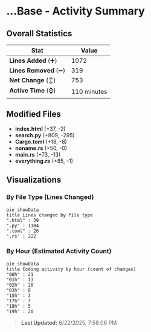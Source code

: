 # ...Base - Activity Summary 

## Overall Statistics

| Stat                   | Value                                                             |
| ---------------------- | ----------------------------------------------------------------- |
| **Lines Added** (➕)   | 1072                                          |
| **Lines Removed** (➖) | 319                                        |
| **Net Change** (↕)    | 753                |
| **Active Time** (⌚)   | 110 minutes |


## Modified Files
- **index.html** (+37, -2)
- **search.py** (+809, -295)
- **Cargo.toml** (+18, -8)
- **noname.rs** (+50, -0)
- **main.rs** (+73, -13)
- **everything.rs** (+85, -1)

## Visualizations

### By File Type (Lines Changed)

```mermaid
pie showData
title Lines changed by file type
".html" : 39
".py" : 1104
".toml" : 26
".rs" : 222
```

### By Hour (Estimated Activity Count)

```mermaid
pie showData
title Coding activity by hour (count of changes)
"00h" : 21
"01h" : 13
"02h" : 20
"03h" : 8
"15h" : 3
"17h" : 7
"18h" : 5
"19h" : 20
```


> **Last Updated:** 6/22/2025, 7:59:06 PM